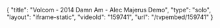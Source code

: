 {
    "title": "Volcom - 2014 Damn Am - Alec Majerus Demo",
    "type": "solo",
    "layout": "iframe-static",
    "videoId": "159741",
    "url": "\/tvpembed\/159741"
}